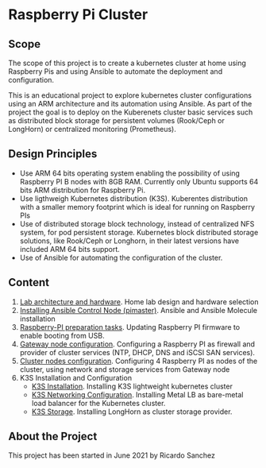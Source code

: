 # Raspberry Pi Cluster
## Scope
The scope of this project is to create a kubernetes cluster at home using Raspberry Pis and using Ansible to automate the deployment and configuration.

This is an educational project to explore kubernetes cluster configurations using an ARM architecture and its automation using Ansible. 
As part of the project the goal is to deploy on the Kuberenets cluster basic services such as distributed block storage for persistent volumes (Rook/Ceph or LongHorn) or centralized monitoring (Prometheus).

## Design Principles

- Use ARM 64 bits operating system enabling the possibility of using Raspberry PI B nodes with 8GB RAM. Currently only Ubuntu supports 64 bits ARM distribution for Raspberry Pi.
- Use ligthweigh Kubernetes distribution (K3S). Kuberentes distribution with a smaller memory footprint which is ideal for running on Raspberry PIs
- Use of distributed storage block technology, instead of centralized NFS system, for pod persistent storage.  Kubernetes block distributed storage solutions, like Rook/Ceph or Longhorn, in their latest versions have included ARM 64 bits support.
- Use of Ansible for automating the configuration of the cluster.

## Content

1. [Lab architecture and hardware](documentation/hardware.md). Home lab design and hardware selection
2. [Installing Ansible Control Node (pimaster)](documentation/pimaster.md). Ansible and Ansible Molecule installation
3. [Raspberry-PI preparation tasks](documentation/preparing_raspberrypi.md). Updating Raspberry PI firmware to enable booting from USB.
4. [Gateway node configuration](documentation/gateway.md). Configuring a Raspberry PI as firewall and provider of cluster services (NTP, DHCP, DNS and iSCSI SAN services).
5. [Cluster nodes configuration](documentation/node.md). Configuring 4 Raspberry PI as nodes of the cluster, using network and storage services from Gateway node
6. K3S Installation and Configuration
    - [K3S Installation](documentation/intstalling_k3s.md). Installing K3S lightweight kubernetes cluster
    - [K3S Networking Configuration](documentation/k3s_networking.md). Installing Metal LB as bare-metal load balancer for the Kubernetes cluster.
    - [K3S Storage](documentation/longhorn.md). Installing LongHorn as cluster storage provider.


## About the Project

This project has been started in June 2021 by Ricardo Sanchez

